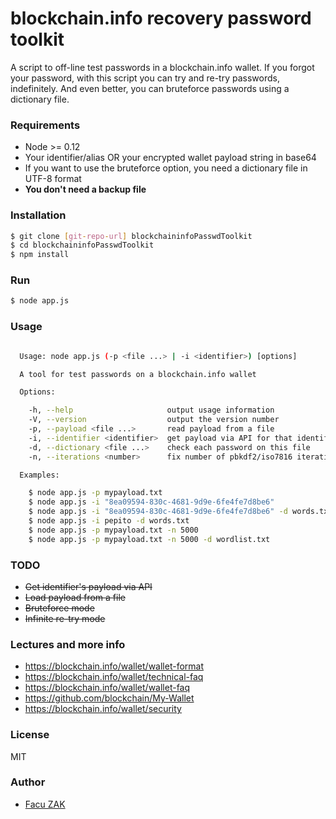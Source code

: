 # blockchain.info recovery password toolkit

A script to off-line test passwords in a blockchain.info wallet.
If you forgot your password, with this script you can try and re-try passwords, indefinitely.
And even better, you can bruteforce passwords using a dictionary file.

### Requirements

  - Node >= 0.12
  - Your identifier/alias OR your encrypted wallet payload string in base64
  - If you want to use the bruteforce option, you need a dictionary file in UTF-8 format
  - **You don't need a backup file**


### Installation

```sh
$ git clone [git-repo-url] blockchaininfoPasswdToolkit
$ cd blockchaininfoPasswdToolkit
$ npm install
```

### Run

```sh
$ node app.js
```

### Usage

```sh

  Usage: node app.js (-p <file ...> | -i <identifier>) [options]

  A tool for test passwords on a blockchain.info wallet

  Options:

    -h, --help                     output usage information
    -V, --version                  output the version number
    -p, --payload <file ...>       read payload from a file
    -i, --identifier <identifier>  get payload via API for that identifier
    -d, --dictionary <file ...>    check each password on this file
    -n, --iterations <number>      fix number of pbkdf2/iso7816 iterations. By Default check 1 to 20 and 5000

  Examples:

    $ node app.js -p mypayload.txt
    $ node app.js -i "8ea09594-830c-4681-9d9e-6fe4fe7d8be6"
    $ node app.js -i "8ea09594-830c-4681-9d9e-6fe4fe7d8be6" -d words.txt
    $ node app.js -i pepito -d words.txt
    $ node app.js -p mypayload.txt -n 5000
    $ node app.js -p mypayload.txt -n 5000 -d wordlist.txt

```

### TODO
  - ~~Get identifier's payload via API~~
  - ~~Load payload from a file~~
  - ~~Bruteforce mode~~
  - ~~Infinite re-try mode~~
  

### Lectures and more info

  - https://blockchain.info/wallet/wallet-format
  - https://blockchain.info/wallet/technical-faq
  - https://blockchain.info/wallet/wallet-faq
  - https://github.com/blockchain/My-Wallet
  - https://blockchain.info/wallet/security

### License

MIT

### Author

  - [Facu ZAK](https://github.com/koalazak) 
